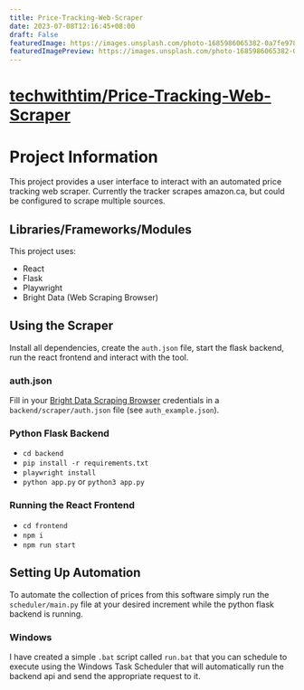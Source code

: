 ```yaml
---
title: Price-Tracking-Web-Scraper
date: 2023-07-08T12:16:45+08:00
draft: False
featuredImage: https://images.unsplash.com/photo-1685986065382-0a7fe9783797?ixid=M3w0NjAwMjJ8MHwxfHJhbmRvbXx8fHx8fHx8fDE2ODg3ODk3ODB8&ixlib=rb-4.0.3
featuredImagePreview: https://images.unsplash.com/photo-1685986065382-0a7fe9783797?ixid=M3w0NjAwMjJ8MHwxfHJhbmRvbXx8fHx8fHx8fDE2ODg3ODk3ODB8&ixlib=rb-4.0.3
---
```


# [techwithtim/Price-Tracking-Web-Scraper](https://github.com/techwithtim/Price-Tracking-Web-Scraper)

# Project Information

This project provides a user interface to interact with an automated price tracking web scraper. Currently the tracker scrapes amazon.ca, but could be configured to scrape multiple sources.

## Libraries/Frameworks/Modules

This project uses:

- React
- Flask
- Playwright
- Bright Data (Web Scraping Browser)

## Using the Scraper

Install all dependencies, create the `auth.json` file, start the flask backend, run the react frontend and interact with the tool.

### auth.json

Fill in your [Bright Data Scraping Browser](https://brightdata.com/products/scraping-browser) credentials in a `backend/scraper/auth.json` file (see `auth_example.json`).

### Python Flask Backend

- `cd backend`
- `pip install -r requirements.txt`
- `playwright install`
- `python app.py` or `python3 app.py`

### Running the React Frontend

- `cd frontend`
- `npm i`
- `npm run start`

## Setting Up Automation

To automate the collection of prices from this software simply run the `scheduler/main.py` file at your desired increment while the python flask backend is running.

### Windows

I have created a simple `.bat` script called `run.bat` that you can schedule to execute using the Windows Task Scheduler that will automatically run the backend api and send the appropriate request to it.
